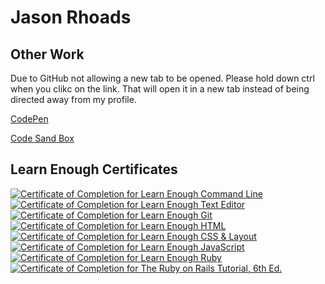 # Jason Rhoads

## Other Work
Due to GitHub not allowing a new tab to be opened. Please hold down ctrl when you clikc on the link. That will open it in a new tab instead of being directed away from my profile.

<a target="_blank" href="https://codepen.io/jasonrhoads1" rel="noopener">CodePen</a>

<a target="_blank" href="https://codesandbox.io/u/jasonrhoads" rel="noopener">Code Sand Box</a>

## Learn Enough Certificates
<a href="https://www.learnenough.com/certificates/Jasonrhoads"><img src="https://www.learnenough.com/certificates/Jasonrhoads/command-line-tutorial.svg" alt="Certificate of Completion for Learn Enough Command Line"></a><a href="https://www.learnenough.com/certificates/Jasonrhoads"><img src="https://www.learnenough.com/certificates/Jasonrhoads/text-editor-tutorial.svg" alt="Certificate of Completion for Learn Enough Text Editor"></a><a href="https://www.learnenough.com/certificates/Jasonrhoads"><img src="https://www.learnenough.com/certificates/Jasonrhoads/git-tutorial.svg" alt="Certificate of Completion for Learn Enough Git"></a><a href="https://www.learnenough.com/certificates/Jasonrhoads"><img src="https://www.learnenough.com/certificates/Jasonrhoads/html-tutorial.svg" alt="Certificate of Completion for Learn Enough HTML"></a><a href="https://www.learnenough.com/certificates/Jasonrhoads"><img src="https://www.learnenough.com/certificates/Jasonrhoads/css-and-layout-tutorial.svg" alt="Certificate of Completion for Learn Enough CSS &amp; Layout"></a><a href="https://www.learnenough.com/certificates/Jasonrhoads"><img src="https://www.learnenough.com/certificates/Jasonrhoads/javascript-tutorial.svg" alt="Certificate of Completion for Learn Enough JavaScript"></a><a href="https://www.learnenough.com/certificates/Jasonrhoads"><img src="https://www.learnenough.com/certificates/Jasonrhoads/ruby-tutorial.svg" alt="Certificate of Completion for Learn Enough Ruby"></a><a href="https://www.learnenough.com/certificates/Jasonrhoads"><img src="https://www.learnenough.com/certificates/Jasonrhoads/ruby-on-rails-6th-edition-tutorial.svg" alt="Certificate of Completion for The Ruby on Rails Tutorial, 6th Ed."></a>

<!--
**JasonRhoads/jasonrhoads** is a ✨ _special_ ✨ repository because its `README.md` (this file) appears on your GitHub profile.

Here are some ideas to get you started:

- 🔭 I’m currently working on ...
- 🌱 I’m currently learning ...
- 👯 I’m looking to collaborate on ...
- 🤔 I’m looking for help with ...
- 💬 Ask me about ...
- 📫 How to reach me: ...
- 😄 Pronouns: ...
- ⚡ Fun fact: ...
-->

